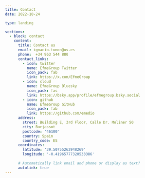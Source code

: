 ```yaml
---
title: Contact
date: 2022-10-24

type: landing

sections:
  - block: contact
    content:
      title: Contact us
      email: ignacio.tunon@uv.es
      phone:  +34 963 544 880
      contact_links:
        - icon: twitter
          name: EfmeGroup Twitter
          icon_pack: fab
          link: https://x.com/EfmeGroup
        - icon: cloud
          name: EfmeGroup Bluesky
          icon_pack: fas
          link: https://bsky.app/profile/efmegroup.bsky.social
        - icon: github
          name: EfmeGroup GitHub
          icon_pack: fab
          link: https://github.com/emedio
      address:
        street: Building E, 3rd Floor, Calle Dr. Moliner 50
        city: Burjassot
        postcode: '46100'
        country: Spain
        country_code: ES
      coordinates:
        latitude: '39.50755262948269'
        longitude: '-0.41965777320533386'
    
      # Automatically link email and phone or display as text?
      autolink: true
---
```

